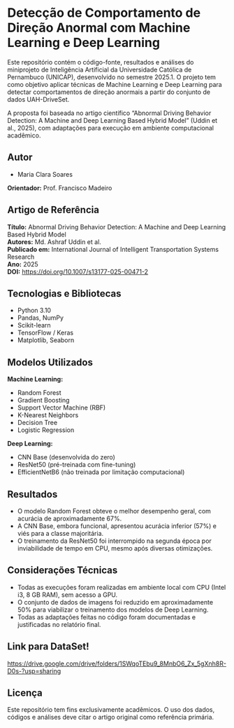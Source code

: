 # Detecção de Comportamento de Direção Anormal com Machine Learning e Deep Learning

Este repositório contém o código-fonte, resultados e análises do miniprojeto de Inteligência Artificial da Universidade Católica de Pernambuco (UNICAP), desenvolvido no semestre 2025.1. O projeto tem como objetivo aplicar técnicas de Machine Learning e Deep Learning para detectar comportamentos de direção anormais a partir do conjunto de dados UAH-DriveSet.

A proposta foi baseada no artigo científico “Abnormal Driving Behavior Detection: A Machine and Deep Learning Based Hybrid Model” (Uddin et al., 2025), com adaptações para execução em ambiente computacional acadêmico.

## Autor

- Maria Clara Soares  

**Orientador:** Prof. Francisco Madeiro

## Artigo de Referência

**Título:** Abnormal Driving Behavior Detection: A Machine and Deep Learning Based Hybrid Model  
**Autores:** Md. Ashraf Uddin et al.  
**Publicado em:** International Journal of Intelligent Transportation Systems Research  
**Ano:** 2025  
**DOI:** https://doi.org/10.1007/s13177-025-00471-2

## Tecnologias e Bibliotecas

- Python 3.10  
- Pandas, NumPy  
- Scikit-learn  
- TensorFlow / Keras  
- Matplotlib, Seaborn

## Modelos Utilizados

**Machine Learning:**
- Random Forest
- Gradient Boosting
- Support Vector Machine (RBF)
- K-Nearest Neighbors
- Decision Tree
- Logistic Regression

**Deep Learning:**
- CNN Base (desenvolvida do zero)
- ResNet50 (pré-treinada com fine-tuning)
- EfficientNetB6 (não treinada por limitação computacional)

## Resultados

- O modelo Random Forest obteve o melhor desempenho geral, com acurácia de aproximadamente 67%.
- A CNN Base, embora funcional, apresentou acurácia inferior (57%) e viés para a classe majoritária.
- O treinamento da ResNet50 foi interrompido na segunda época por inviabilidade de tempo em CPU, mesmo após diversas otimizações.

## Considerações Técnicas

- Todas as execuções foram realizadas em ambiente local com CPU (Intel i3, 8 GB RAM), sem acesso a GPU.
- O conjunto de dados de imagens foi reduzido em aproximadamente 50% para viabilizar o treinamento dos modelos de Deep Learning.
- Todas as adaptações feitas no código foram documentadas e justificadas no relatório final.

## Link para DataSet!
https://drive.google.com/drive/folders/1SWqoTEbu9_8MnbO6_Zx_5gXnh8R-D0s-?usp=sharing
## Licença

Este repositório tem fins exclusivamente acadêmicos. O uso dos dados, códigos e análises deve citar o artigo original como referência primária.

